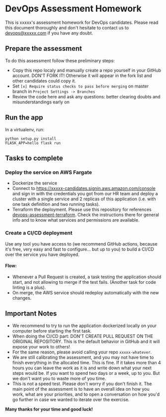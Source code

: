 # DevOps Assessment Homework

This is xxxxx's assessment homework for DevOps candidates. Please read
this document thoroughly and don't hesitate to contact us to devops@xxxxx.com if you have any
doubt.

## Prepare the assessment

To do this assessment follow these preliminary steps:

  * Copy this repo localy and manually create a repo yourself in your GitHub
    account. DON'T FORK IT! Otherwise it will appear in the fork list and other
    candidates could copy it.
  * Set `[x] Require status checks to pass before merging` on master branch in
    `Project Settings -> Branches`
  * Review the code here and ask any questions: better clearing doubts and
    misunderstandings early on
  

## Run the app

In a virtualenv, run:

    python setup.py install 
    FLASK_APP=hello flask run

## Tasks to complete

### Deploy the service on AWS Fargate

   * Dockerize the service
   * Connect to https://xxxxx-candidates.signin.aws.amazon.com/console and
     sign in with the credentials you got from our HR team and deploy a cluster
     with a single service and 2 replicas of this application (i.e.  with one
     task definition and two running tasks).
   * Terraform the deployment. Please use this repository for references
     [devops-assessment-terraform][1].  Check the instructions there for
     general info and to know what services and permissions are available.

### Create a CI/CD deployment

Use any tool you have access to (we recommend GitHub actions, because it's
free, very easy and fast to configure... but up to you) to build a CI/CD over
the service you have deployed.

#### Flow:

  * Whenever a Pull Request is created, a task testing the application should
    start, and not allowing to merge if the test fails. (Another task for code
    linting is a plus).
  * On merge, the AWS service should redeploy automatically with the new
    changes.

## Important Notes

  * We recommend to try to run the application dockerized locally on your
    computer before starting the first task.
  * When doing the CI/CD part: DON'T CREATE PULL REQUEST ON THE ORIGINAL
    REPOSITORY.  This is the default behavior in GitHub and it will expose your
    work to others!
  * For the same reason, please avoid calling your repo `xxxxx-whatever`.
  * We are still calibrating the assessment, and you may not have time to
    finish everything in the allocated time. This is fine. If it takes more
    than 4 hours you can leave the work as it is and write down what your next
    steps would be. If you want to spend two days or a week, up to you. But we
    don't want you to waste more of you time.
  * This is not a speed test. Please don't worry if you don't finish it. The main
    point of the assessment is to have an overall idea on how you work, what are your
    priorities, and to open a conversation on how you'd go further in case we wanted
    to iterate over the exercise.

 **Many thanks for your time and good luck!**

[1]: https://github.com/xxxxx/devops-assessment-terraform

#
